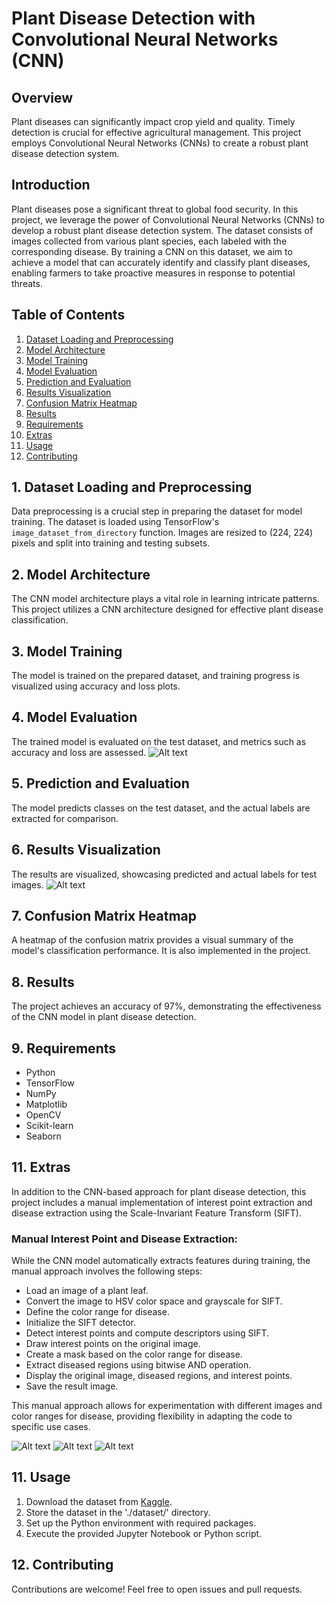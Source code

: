 # Plant Disease Detection with Convolutional Neural Networks (CNN) 

## Overview
Plant diseases can significantly impact crop yield and quality. Timely detection is crucial for effective agricultural management. This project employs Convolutional Neural Networks (CNNs) to create a robust plant disease detection system.

## Introduction
Plant diseases pose a significant threat to global food security. In this project, we leverage the power of Convolutional Neural Networks (CNNs) to develop a robust plant disease detection system. The dataset consists of images collected from various plant species, each labeled with the corresponding disease. By training a CNN on this dataset, we aim to achieve a model that can accurately identify and classify plant diseases, enabling farmers to take proactive measures in response to potential threats.

## Table of Contents
1. [Dataset Loading and Preprocessing](#1-dataset-loading-and-preprocessing)
2. [Model Architecture](#2-model-architecture)
3. [Model Training](#3-model-training)
4. [Model Evaluation](#4-model-evaluation)
5. [Prediction and Evaluation](#5-prediction-and-evaluation)
6. [Results Visualization](#6-results-visualization)
7. [Confusion Matrix Heatmap](#7-confusion-matrix-heatmap)
8. [Results](#8-results)
9. [Requirements](#9-requirements)
10. [Extras](#10-Extras)
11. [Usage](#11-usage)
12. [Contributing](#12-contributing)

## 1. Dataset Loading and Preprocessing
Data preprocessing is a crucial step in preparing the dataset for model training. The dataset is loaded using TensorFlow's `image_dataset_from_directory` function. Images are resized to (224, 224) pixels and split into training and testing subsets.

## 2. Model Architecture
The CNN model architecture plays a vital role in learning intricate patterns. This project utilizes a CNN architecture designed for effective plant disease classification.

## 3. Model Training
The model is trained on the prepared dataset, and training progress is visualized using accuracy and loss plots.

## 4. Model Evaluation
The trained model is evaluated on the test dataset, and metrics such as accuracy and loss are assessed.
![Alt text](Figure_1.png)
## 5. Prediction and Evaluation
The model predicts classes on the test dataset, and the actual labels are extracted for comparison.

## 6. Results Visualization
The results are visualized, showcasing predicted and actual labels for test images.
![Alt text](results/result_figure.png)

## 7. Confusion Matrix Heatmap
A heatmap of the confusion matrix provides a visual summary of the model's classification performance. It is also implemented in the project.

## 8. Results
The project achieves an accuracy of 97%, demonstrating the effectiveness of the CNN model in plant disease detection.

## 9. Requirements
- Python
- TensorFlow
- NumPy
- Matplotlib
- OpenCV
- Scikit-learn
- Seaborn

## 11. Extras
In addition to the CNN-based approach for plant disease detection, this project includes a manual implementation of interest point extraction and disease extraction using the Scale-Invariant Feature Transform (SIFT).

### Manual Interest Point and Disease Extraction:
While the CNN model automatically extracts features during training, the manual approach involves the following steps:
   - Load an image of a plant leaf.
   - Convert the image to HSV color space and grayscale for SIFT.
   - Define the color range for disease.
   - Initialize the SIFT detector.
   - Detect interest points and compute descriptors using SIFT.
   - Draw interest points on the original image.
   - Create a mask based on the color range for disease.
   - Extract diseased regions using bitwise AND operation.
   - Display the original image, diseased regions, and interest points.
   - Save the result image.

This manual approach allows for experimentation with different images and color ranges for disease, providing flexibility in adapting the code to specific use cases.

![Alt text](sample2.jpg)
![Alt text](image_with_keypoints.jpg)
![Alt text](diseased_regions_result.jpg)

## 11. Usage
1. Download the dataset from [Kaggle](https://www.kaggle.com/datasets/abdallahalidev/plantvillage-dataset/code).
2. Store the dataset in the './dataset/' directory.
3. Set up the Python environment with required packages.
4. Execute the provided Jupyter Notebook or Python script.

## 12. Contributing
Contributions are welcome! Feel free to open issues and pull requests.


